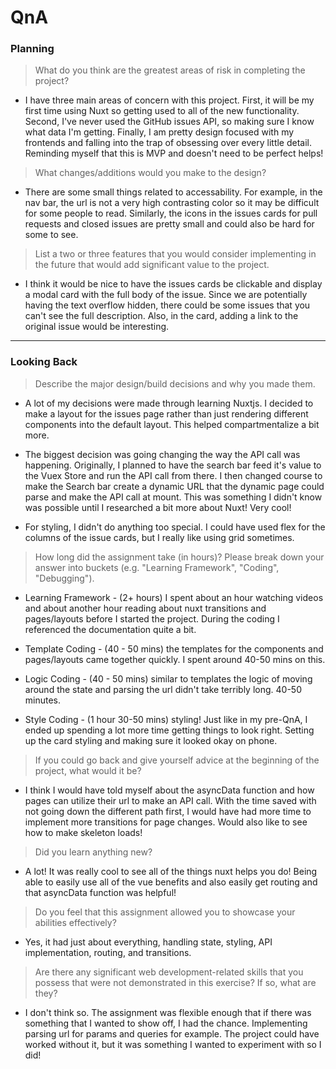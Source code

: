 # QnA

### Planning

> What do you think are the greatest areas of risk in completing the project?

- I have three main areas of concern with this project. First, it will be my first time using Nuxt so getting used to all of the new functionality. Second, I've never used the GitHub issues API, so making sure I know what data I'm getting. Finally, I am pretty design focused with my frontends and falling into the trap of obsessing over every little detail. Reminding myself that this is MVP and doesn't need to be perfect helps!

> What changes/additions would you make to the design?

- There are some small things related to accessability. For example, in the nav bar, the url is not a very high contrasting color so it may be difficult for some people to read. Similarly, the icons in the issues cards for pull requests and closed issues are pretty small and could also be hard for some to see.

> List a two or three features that you would consider implementing in the future that would add significant value to the project.

- I think it would be nice to have the issues cards be clickable and display a modal card with the full body of the issue. Since we are potentially having the text overflow hidden, there could be some issues that you can't see the full description. Also, in the card, adding a link to the original issue would be interesting.

---

### Looking Back

> Describe the major design/build decisions and why you made them.

- A lot of my decisions were made through learning Nuxtjs. I decided to make a layout for the issues page rather than just rendering different components into the default layout. This helped compartmentalize a bit more.
- The biggest decision was going changing the way the API call was happening. Originally, I planned to have the search bar feed it's value to the Vuex Store and run the API call from there. I then changed course to make the Search bar create a dynamic URL that the dynamic page could parse and make the API call at mount. This was something I didn't know was possible until I researched a bit more about Nuxt! Very cool!

- For styling, I didn't do anything too special. I could have used flex for the columns of the issue cards, but I really like using grid sometimes.

> How long did the assignment take (in hours)? Please break down your answer into buckets (e.g. "Learning Framework", "Coding", "Debugging").

- Learning Framework - (2+ hours) I spent about an hour watching videos and about another hour reading about nuxt transitions and pages/layouts before I started the project. During the coding I referenced the documentation quite a bit.

- Template Coding - (40 - 50 mins) the templates for the components and pages/layouts came together quickly. I spent around 40-50 mins on this.
- Logic Coding - (40 - 50 mins) similar to templates the logic of moving around the state and parsing the url didn't take terribly long. 40-50 minutes.
- Style Coding - (1 hour 30-50 mins) styling! Just like in my pre-QnA, I ended up spending a lot more time getting things to look right. Setting up the card styling and making sure it looked okay on phone.

> If you could go back and give yourself advice at the beginning of the project, what would it be?

- I think I would have told myself about the asyncData function and how pages can utilize their url to make an API call. With the time saved with not going down the different path first, I would have had more time to implement more transitions for page changes. Would also like to see how to make skeleton loads!

> Did you learn anything new?

- A lot! It was really cool to see all of the things nuxt helps you do! Being able to easily use all of the vue benefits and also easily get routing and that asyncData function was helpful!

> Do you feel that this assignment allowed you to showcase your abilities effectively?

- Yes, it had just about everything, handling state, styling, API implementation, routing, and transitions.

> Are there any significant web development-related skills that you possess that were not demonstrated in this exercise? If so, what are they?

- I don't think so. The assignment was flexible enough that if there was something that I wanted to show off, I had the chance. Implementing parsing url for params and queries for example. The project could have worked without it, but it was something I wanted to experiment with so I did!
